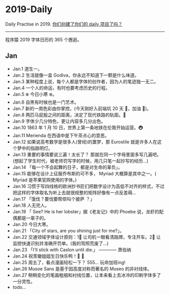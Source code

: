 # 2019-Daily

Daily Practise in 2019. [你们创建了你们的 daily 项目了吗？](https://github.com/phodal/2019-daily)

---

程序猿 2019 字体日历的 365 个邂逅。

## Jan

- Jan.1  道生一。
- Jan.2  生活就像一盒 Godiva，你永远不知道下一颗是什么味道。
- Jan.3  某种程度上说，每个人都是字体的创作者，因为人的笔迹独一无二。
- Jan.4  一个人的命运，有时也要考虑历史的行程。
- Jan.5  ️❄️ 今日小寒 ❄️。
- Jan.6  自黑有时候也是一门艺术。
- Jan.7  新的一周色彩由你掌控。(今天刚好入前端坑 20 天 🌹，加油 🦆)。
- Jan.8  两匹马屁股之间的距离，决定了现代铁路的轨距。🐎
- Jan.9  字体少几分特色，更让内容多几分出色。
- Jan.10 1863 年 1 月 10 日，世界上第一条地铁在伦敦开始运营。🚇
- Jan.11 Merienda 在西语中是下午茶点心的意思。
- Jan.12 如果说高考数学是很多人(曾经)的噩梦，那 Eurostile 就是许多人在这个梦中的指路明灯。
- Jan.13 重要的事情要说三遍！太长了？ 那就在同一个字母里面多写几遍吧。(想起了学生时代，被老师罚写字的时候，用几只笔一起抄写的经历...)
- Jan.14 「每一个不会起舞的日子，都是对生命的辜负」。
- Jan.15 能够在设计上征服乔布斯的可不多， Myriad 大概算是其中之一。( Myriad 是苹果官网使用的字体。)
- Jan.16 习惯于写四线格的欧洲抄书匠们把数字设计为高低不对齐的样式，不过把这样的字体取名为听上去就很规整的矩阵好像有一点反差萌...
- Jan.17 「饿伐？要伐要帮侬叫个披萨 ？」
- Jan.18  人无完人。
- Jan.19  「 See? He is her lobster」据《老友记》中的 Phoebe 说，龙虾的配偶都是一辈子的。
- Jan.20  今日大寒。
- Jan.21  「City of stars, are you shining just for me?」。
- Jan.22  交通领域字体设计原则：1⃣️ 让司机一眼看清路牌，专注开车。2⃣️ 让监控快速识别并准确开罚单。(我的驾照荒废了...)
- Jan.23  「I'll stick with Caslon until die.」 ———— 萧伯纳
- Jan.24  祝羡辙姐姐生日快乐鸭！🎂 🎁
- Jan.25  周五了，看点漫画轻松一下？ 555...  玩命加班ing!
- Jan.26  Musoe Sans 是基于因高度对称而著名的 Museo 的非衬线体。
- Jan.27  稍稍变化的笔画粗细和衬线位置，让本来看上去冰冷的印刷字体多了一分灵性。
- todo...